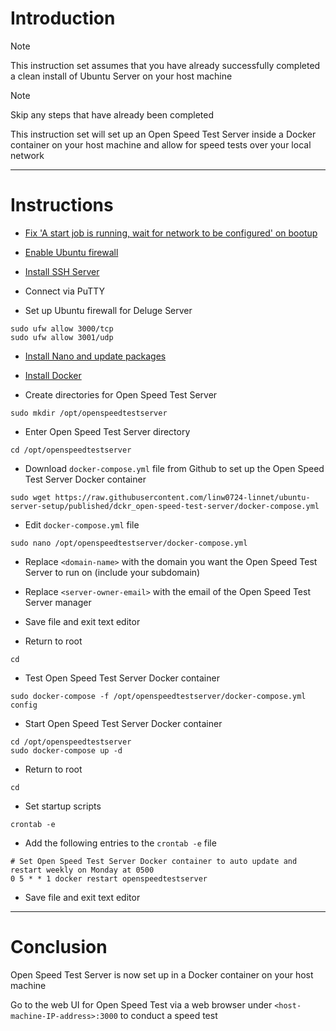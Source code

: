 # Introduction
> [!NOTE]
> This instruction set assumes that you have already successfully completed a clean install of Ubuntu Server on your host machine

> [!NOTE]
> Skip any steps that have already been completed

This instruction set will set up an Open Speed Test Server inside a Docker container on your host machine and allow for speed tests over your local network

-----
# Instructions
* [Fix 'A start job is running, wait for network to be configured' on bootup](/fix_network-bootup/README.md)

* [Enable Ubuntu firewall](/enable_firewall/README.md)

* [Install SSH Server](/install_ssh-server/README.md)

* Connect via PuTTY

* Set up Ubuntu firewall for Deluge Server
```
sudo ufw allow 3000/tcp
sudo ufw allow 3001/udp
```
* [Install Nano and update packages](/install_nano/README.md)

* [Install Docker](/install_docker/README.md)

* Create directories for Open Speed Test Server
```
sudo mkdir /opt/openspeedtestserver
```
* Enter Open Speed Test Server directory
```
cd /opt/openspeedtestserver
```
* Download `docker-compose.yml` file from Github to set up the Open Speed Test Server Docker container
```
sudo wget https://raw.githubusercontent.com/linw0724-linnet/ubuntu-server-setup/published/dckr_open-speed-test-server/docker-compose.yml
```
* Edit `docker-compose.yml` file
```
sudo nano /opt/openspeedtestserver/docker-compose.yml
```
* Replace `<domain-name>` with the domain you want the Open Speed Test Server to run on (include your subdomain)
	
* Replace `<server-owner-email>` with the email of the Open Speed Test Server manager

* Save file and exit text editor

* Return to root
```
cd
```
* Test Open Speed Test Server Docker container
```
sudo docker-compose -f /opt/openspeedtestserver/docker-compose.yml config
```
* Start Open Speed Test Server Docker container
```
cd /opt/openspeedtestserver
sudo docker-compose up -d
```
* Return to root
```
cd
```
* Set startup scripts
```
crontab -e
```
* Add the following entries to the `crontab -e` file
```
# Set Open Speed Test Server Docker container to auto update and restart weekly on Monday at 0500
0 5 * * 1 docker restart openspeedtestserver
```
* Save file and exit text editor
-----
# Conclusion
Open Speed Test Server is now set up in a Docker container on your host machine

Go to the web UI for Open Speed Test via a web browser under `<host-machine-IP-address>:3000` to conduct a speed test

